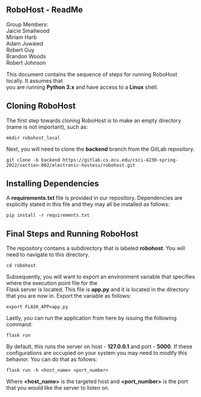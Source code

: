## RoboHost - ReadMe

Group Members:         
Jaicie Smallwood  
Miriam Harb  
Adam Juwaied  
Robert Guy  
Brandon Woods  
Robert Johnson  

This document contains the sequence of steps for running RoboHost locally. It assumes that  
you are running **Python 3.x** and have access to a **Linux** shell.

## Cloning RoboHost

The first step towards cloning RoboHost is to make an empty directory (name is not important), such as:

```
mkdir robohost_local
```

Next, you will need to clone the **backend** branch from the GitLab repository.

```
git clone -b backend https://gitlab.cs.ecu.edu/csci-4230-spring-2022/section-002/electronic-hostess/robohost.git
```

## Installing Dependencies

A **requirements.txt** file is provided in our repository. Dependencies are explicitly stated in this file and they
may all be installed as follows:

```
pip install -r requirements.txt
```

## Final Steps and Running RoboHost

The repository contains a subdirectory that is labeled **robohost**. You will need to navigate to this directory.

```
cd robohost
```

Subsequently, you will want to export an environment variable that specifies where the execution point file for the  
Flask server is located. This file is **app.py** and it is located in the directory that you are now in. Export the
variable as follows:

```
export FLASK_APP=app.py
```

Lastly, you can run the application from here by issuing the following command:

```
flask run
```

By default, this runs the server on host - **127.0.0.1** and port - **5000**. If these configurations
are occupied on your system you may need to modify this behavior. You can do that as follows:

```
flask run -h <host_name> <port_number>
```

Where **<host_name>** is the targeted host and **<port_number>** is the port that you would like the server
to listen on.
